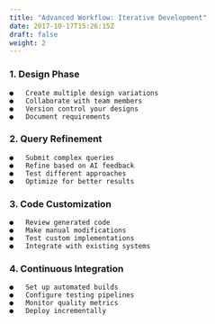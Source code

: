 ```yaml
---
title: "Advanced Workflow: Iterative Development"
date: 2017-10-17T15:26:15Z
draft: false
weight: 2
---
```


###	1. Design Phase
```
●	Create multiple design variations
●	Collaborate with team members
●	Version control your designs
●	Document requirements
```
###	2. Query Refinement
```
●	Submit complex queries
●	Refine based on AI feedback
●	Test different approaches
●	Optimize for better results
```
###	3. Code Customization
```
●	Review generated code
●	Make manual modifications
●	Test custom implementations
●	Integrate with existing systems
```
###	4. Continuous Integration
```
●	Set up automated builds
●	Configure testing pipelines
●	Monitor quality metrics
●	Deploy incrementally
```